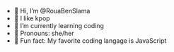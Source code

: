 - 🌸 Hi, I’m @RouaBenSlama
- 🍜 I like kpop
- 🍡 I’m currently learning coding
- 🎐 Pronouns: she/her
- 🧋 Fun fact: My favorite coding langage is JavaScript

<!---
RouaBenSlama/RouaBenSlama is a ✨ special ✨ repository because its `README.md` (this file) appears on your GitHub profile.
You can click the Preview link to take a look at your changes.
--->
